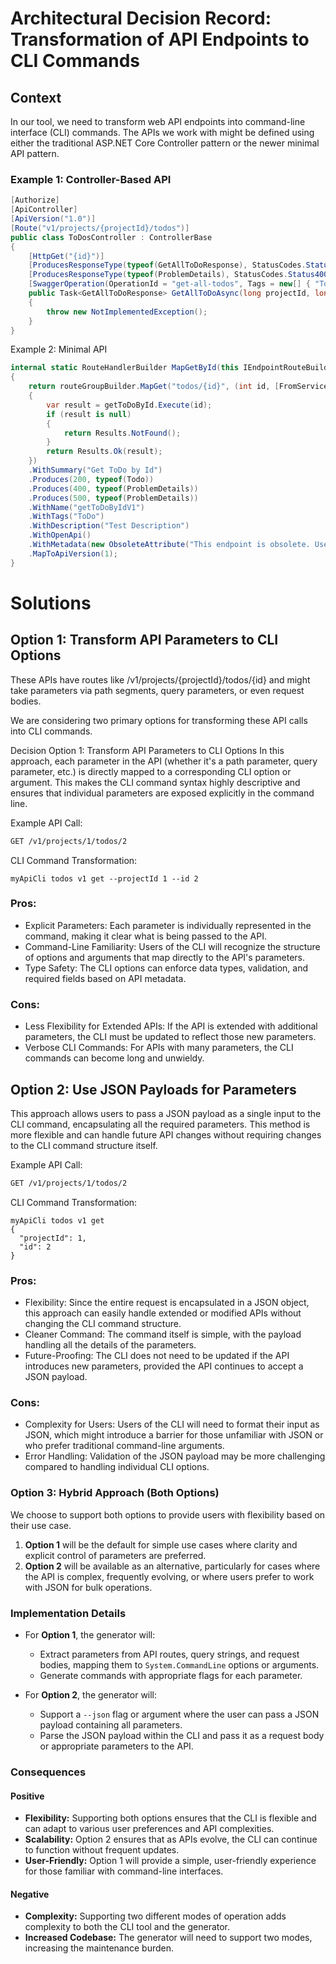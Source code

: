 # Architectural Decision Record: Transformation of API Endpoints to CLI Commands

## Context

In our tool, we need to transform web API endpoints into command-line interface (CLI) commands. The APIs we work with might be defined using either the traditional ASP.NET Core Controller pattern or the newer minimal API pattern.

### Example 1: Controller-Based API
```csharp
[Authorize]
[ApiController]
[ApiVersion("1.0")]
[Route("v1/projects/{projectId}/todos")]
public class ToDosController : ControllerBase
{
    [HttpGet("{id}")]
    [ProducesResponseType(typeof(GetAllToDoResponse), StatusCodes.Status200OK)]
    [ProducesResponseType(typeof(ProblemDetails), StatusCodes.Status400BadRequest)]
    [SwaggerOperation(OperationId = "get-all-todos", Tags = new[] { "ToDos" })]
    public Task<GetAllToDoResponse> GetAllToDoAsync(long projectId, long id)
    {
        throw new NotImplementedException();
    }
}
```

Example 2: Minimal API

```csharp
internal static RouteHandlerBuilder MapGetById(this IEndpointRouteBuilder routeGroupBuilder)
{
    return routeGroupBuilder.MapGet("todos/{id}", (int id, [FromServices] GetToDoById getToDoById) =>
    {
        var result = getToDoById.Execute(id);
        if (result is null)
        {
            return Results.NotFound();
        }
        return Results.Ok(result);
    })
    .WithSummary("Get ToDo by Id")
    .Produces(200, typeof(Todo))
    .Produces(400, typeof(ProblemDetails))
    .Produces(500, typeof(ProblemDetails))
    .WithName("getToDoByIdV1")
    .WithTags("ToDo")
    .WithDescription("Test Description")
    .WithOpenApi()
    .WithMetadata(new ObsoleteAttribute("This endpoint is obsolete. Use /new-endpoint instead."))
    .MapToApiVersion(1);
}
```

# Solutions

## Option 1: Transform API Parameters to CLI Options

These APIs have routes like /v1/projects/{projectId}/todos/{id} and might take parameters via path segments, query parameters, or even request bodies.

We are considering two primary options for transforming these API calls into CLI commands.

Decision
Option 1: Transform API Parameters to CLI Options
In this approach, each parameter in the API (whether it's a path parameter, query parameter, etc.) is directly mapped to a corresponding CLI option or argument. This makes the CLI command syntax highly descriptive and ensures that individual parameters are exposed explicitly in the command line.

Example API Call:

```bash
GET /v1/projects/1/todos/2
```

CLI Command Transformation:

```
myApiCli todos v1 get --projectId 1 --id 2
```

### Pros:

* Explicit Parameters: Each parameter is individually represented in the command, making it clear what is being passed to the API.
* Command-Line Familiarity: Users of the CLI will recognize the structure of options and arguments that map directly to the API's parameters.
* Type Safety: The CLI options can enforce data types, validation, and required fields based on API metadata.

### Cons:

* Less Flexibility for Extended APIs: If the API is extended with additional parameters, the CLI must be updated to reflect those new parameters.
* Verbose CLI Commands: For APIs with many parameters, the CLI commands can become long and unwieldy.


## Option 2: Use JSON Payloads for Parameters

This approach allows users to pass a JSON payload as a single input to the CLI command, encapsulating all the required parameters. This method is more flexible and can handle future API changes without requiring changes to the CLI command structure itself.

Example API Call:

```bash
GET /v1/projects/1/todos/2
```

CLI Command Transformation:

```
myApiCli todos v1 get
{ 
  "projectId": 1,
  "id": 2
}
```

### Pros:

* Flexibility: Since the entire request is encapsulated in a JSON object, this approach can easily handle extended or modified APIs without changing the CLI command structure.
* Cleaner Command: The command itself is simple, with the payload handling all the details of the parameters.
* Future-Proofing: The CLI does not need to be updated if the API introduces new parameters, provided the API continues to accept a JSON payload.

### Cons:

* Complexity for Users: Users of the CLI will need to format their input as JSON, which might introduce a barrier for those unfamiliar with JSON or who prefer traditional command-line arguments.
* Error Handling: Validation of the JSON payload may be more challenging compared to handling individual CLI options.

### Option 3: Hybrid Approach (Both Options)

We choose to support both options to provide users with flexibility based on their use case.

1. **Option 1** will be the default for simple use cases where clarity and explicit control of parameters are preferred.
2. **Option 2** will be available as an alternative, particularly for cases where the API is complex, frequently evolving, or where users prefer to work with JSON for bulk operations.

### Implementation Details

- For **Option 1**, the generator will:
  - Extract parameters from API routes, query strings, and request bodies, mapping them to `System.CommandLine` options or arguments.
  - Generate commands with appropriate flags for each parameter.

- For **Option 2**, the generator will:
  - Support a `--json` flag or argument where the user can pass a JSON payload containing all parameters.
  - Parse the JSON payload within the CLI and pass it as a request body or appropriate parameters to the API.

### Consequences

#### Positive

- **Flexibility:** Supporting both options ensures that the CLI is flexible and can adapt to various user preferences and API complexities.
- **Scalability:** Option 2 ensures that as APIs evolve, the CLI can continue to function without frequent updates.
- **User-Friendly:** Option 1 will provide a simple, user-friendly experience for those familiar with command-line interfaces.

#### Negative

- **Complexity:** Supporting two different modes of operation adds complexity to both the CLI tool and the generator.
- **Increased Codebase:** The generator will need to support two modes, increasing the maintenance burden.

